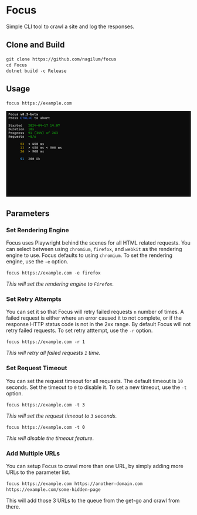 # Focus

Simple CLI tool to crawl a site and log the responses.

## Clone and Build
```shell
git clone https://github.com/nagilum/focus
cd Focus
dotnet build -c Release
```

## Usage

```shell
focus https://example.com
```

<p align="center"><img src="screenshot.png?raw=true" alt="Focus Screenshot"></p>

## Parameters

### Set Rendering Engine

Focus uses Playwright behind the scenes for all HTML related requests.
You can select between using `chromium`, `firefox`, and `webkit` as the rendering engine to use.
Focus defaults to using `chromium`.
To set the rendering engine, use the `-e` option.

```shell
focus https://example.com -e firefox
```

*This will set the rendering engine to `Firefox`.*

### Set Retry Attempts

You can set it so that Focus will retry failed requests `n` number of times.
A failed request is either where an error caused it to not complete, or if the response HTTP status code is not in the 2xx range.
By default Focus will not retry failed requests.
To set retry atttempt, use the `-r` option.

```shell
focus https://example.com -r 1
```

*This will retry all failed requests `1` time.*

### Set Request Timeout

You can set the request timeout for all requests.
The default timeout is `10` seconds.
Set the timeout to `0` to disable it.
To set a new timeout, use the `-t` option.

```shell
focus https://example.com -t 3
```

*This will set the request timeout to `3` seconds.*

```shell
focus https://example.com -t 0
```

*This will disable the timeout feature.*

### Add Multiple URLs

You can setup Focus to crawl more than one URL, by simply adding more URLs to the parameter list.

```shell
focus https://example.com https://another-domain.com https://example.com/some-hidden-page
```

This will add those 3 URLs to the queue from the get-go and crawl from there.
